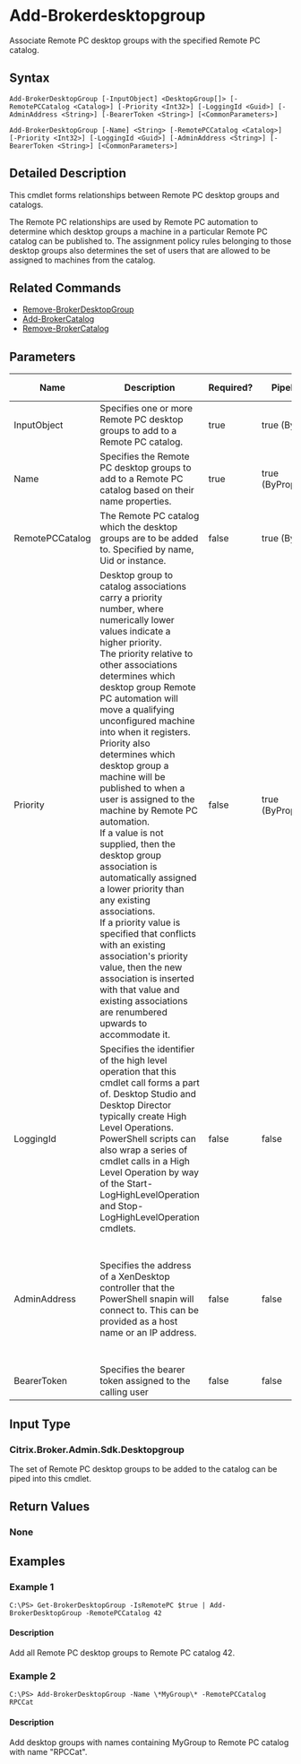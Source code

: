 ﻿
# Add-Brokerdesktopgroup
Associate Remote PC desktop groups with the specified Remote PC catalog.
## Syntax
```
Add-BrokerDesktopGroup [-InputObject] <DesktopGroup[]> [-RemotePCCatalog <Catalog>] [-Priority <Int32>] [-LoggingId <Guid>] [-AdminAddress <String>] [-BearerToken <String>] [<CommonParameters>]

Add-BrokerDesktopGroup [-Name] <String> [-RemotePCCatalog <Catalog>] [-Priority <Int32>] [-LoggingId <Guid>] [-AdminAddress <String>] [-BearerToken <String>] [<CommonParameters>]
```
## Detailed Description
This cmdlet forms relationships between Remote PC desktop groups and catalogs.

The Remote PC relationships are used by Remote PC automation to determine which desktop groups a machine in a particular Remote PC catalog can be published to. The assignment policy rules belonging to those desktop groups also determines the set of users that are allowed to be assigned to machines from the catalog.


## Related Commands

* [Remove-BrokerDesktopGroup](./Remove-BrokerDesktopGroup/)
* [Add-BrokerCatalog](./Add-BrokerCatalog/)
* [Remove-BrokerCatalog](./Remove-BrokerCatalog/)
## Parameters
| Name   | Description | Required? | Pipeline Input | Default Value |
| --- | --- | --- | --- | --- |
| InputObject | Specifies one or more Remote PC desktop groups to add to a Remote PC catalog. | true | true (ByValue) |  |
| Name | Specifies the Remote PC desktop groups to add to a Remote PC catalog based on their name properties. | true | true (ByPropertyName) |  |
| RemotePCCatalog | The Remote PC catalog which the desktop groups are to be added to. Specified by name, Uid or instance. | false | true (ByValue) |  |
| Priority | Desktop group to catalog associations carry a priority number, where numerically lower values indicate a higher priority.<br>The priority relative to other associations determines which desktop group Remote PC automation will move a qualifying unconfigured machine into when it registers. Priority also determines which desktop group a machine will be published to when a user is assigned to the machine by Remote PC automation.<br>If a value is not supplied, then the desktop group association is automatically assigned a lower priority than any existing associations.<br>If a priority value is specified that conflicts with an existing association's priority value, then the new association is inserted with that value and existing associations are renumbered upwards to accommodate it. | false | true (ByPropertyName) | See description |
| LoggingId | Specifies the identifier of the high level operation that this cmdlet call forms a part of. Desktop Studio and Desktop Director typically create High Level Operations. PowerShell scripts can also wrap a series of cmdlet calls in a High Level Operation by way of the Start-LogHighLevelOperation and Stop-LogHighLevelOperation cmdlets. | false | false |  |
| AdminAddress | Specifies the address of a XenDesktop controller that the PowerShell snapin will connect to. This can be provided as a host name or an IP address. | false | false | Localhost. Once a value is provided by any cmdlet, this value will become the default. |
| BearerToken | Specifies the bearer token assigned to the calling user | false | false |  |

## Input Type

### Citrix.Broker.Admin.Sdk.Desktopgroup
The set of Remote PC desktop groups to be added to the catalog can be piped into this cmdlet.
## Return Values

### None

## Examples

### Example 1
```
C:\PS> Get-BrokerDesktopGroup -IsRemotePC $true | Add-BrokerDesktopGroup -RemotePCCatalog 42
```
#### Description
Add all Remote PC desktop groups to Remote PC catalog 42.
### Example 2
```
C:\PS> Add-BrokerDesktopGroup -Name \*MyGroup\* -RemotePCCatalog RPCCat
```
#### Description
Add desktop groups with names containing MyGroup to Remote PC catalog with name "RPCCat".
